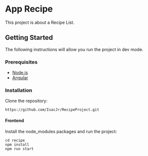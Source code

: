 


# App Recipe

This project is about a Recipe List.

## Getting Started

The following instructions will allow you run the project in dev mode.

### Prerequisites

- [Node.js](https://nodejs.org/en/)
- [Angular](https://angular.io/)

### Installation

Clone the repository:
```
https://github.com/IsacJr/RecipeProject.git
```

#### Frontend

Install the node_modules packages and run the project:
 ```
cd recipe
npm install
npm run start
```

